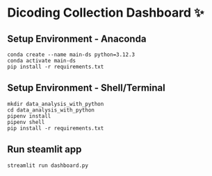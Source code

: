 # Dicoding Collection Dashboard ✨

## Setup Environment - Anaconda
```
conda create --name main-ds python=3.12.3
conda activate main-ds
pip install -r requirements.txt
```

## Setup Environment - Shell/Terminal
```
mkdir data_analysis_with_python
cd data_analysis_with_python
pipenv install
pipenv shell
pip install -r requirements.txt
```

## Run steamlit app
```
streamlit run dashboard.py
```
